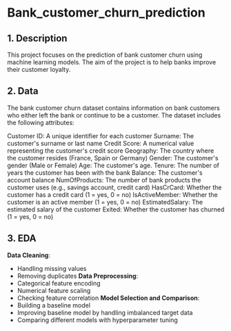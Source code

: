 # Bank_customer_churn_prediction

## 1. Description
This project focuses on the prediction of bank customer churn using machine learning models. The aim of the project is to help banks improve their customer loyalty.

## 2. Data
The bank customer churn dataset contains information on bank customers who either left the bank or continue to be a customer. 
The dataset includes the following attributes:

Customer ID: A unique identifier for each customer
Surname: The customer's surname or last name
Credit Score: A numerical value representing the customer's credit score
Geography: The country where the customer resides (France, Spain or Germany)
Gender: The customer's gender (Male or Female)
Age: The customer's age.
Tenure: The number of years the customer has been with the bank
Balance: The customer's account balance
NumOfProducts: The number of bank products the customer uses (e.g., savings account, credit card)
HasCrCard: Whether the customer has a credit card (1 = yes, 0 = no)
IsActiveMember: Whether the customer is an active member (1 = yes, 0 = no)
EstimatedSalary: The estimated salary of the customer
Exited: Whether the customer has churned (1 = yes, 0 = no)

## 3. EDA
**Data Cleaning**: 
  - Handling missing values 
  - Removing duplicates
**Data Preprocessing**: 
  - Categorical feature encoding 
  - Numerical feature scaling 
  - Checking feature correlation
**Model Selection and Comparison**: 
  - Building a baseline model
  - Improving baseline model by handling imbalanced target data
  - Comparing different models with hyperparameter tuning


